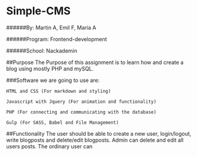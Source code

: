 # Simple-CMS

######By: Martin A, Emil F, Maria A

######Program: Frontend-development

######School: Nackademin


##Purpose
The Purpose of this assignment is to learn how and create a blog using mostly PHP and mySQL.

###Software we are going to use are:
```
HTML and CSS (For markdown and styling)
```
```
Javascript with Jquery (For animation and functionality)
```
```
PHP (For connecting and communicating with the database)
```
```
Gulp (For SASS, Babel and File Management)
```

##Functionality
The user should be able to create a new user, login/logout, write blogposts and delete/edit blogposts. Admin can delete and edit all users posts. The ordinary user can
